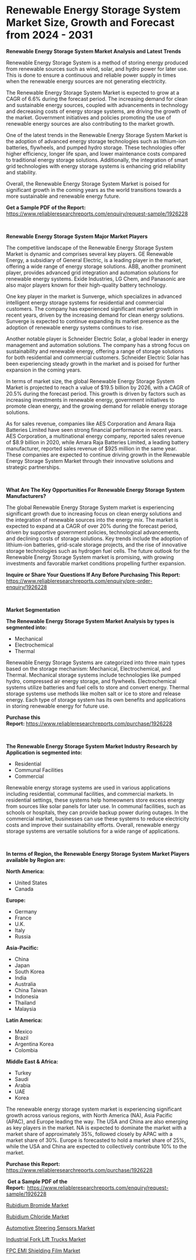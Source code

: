 <p><h1>Renewable Energy Storage System Market Size, Growth and Forecast from 2024 - 2031</h1></p><p><strong>Renewable Energy Storage System Market Analysis and Latest Trends</strong></p>
<p><p>Renewable Energy Storage System is a method of storing energy produced from renewable sources such as wind, solar, and hydro power for later use. This is done to ensure a continuous and reliable power supply in times when the renewable energy sources are not generating electricity.</p><p>The Renewable Energy Storage System Market is expected to grow at a CAGR of 6.6% during the forecast period. The increasing demand for clean and sustainable energy sources, coupled with advancements in technology and decreasing costs of energy storage systems, are driving the growth of the market. Government initiatives and policies promoting the use of renewable energy sources are also contributing to the market growth.</p><p>One of the latest trends in the Renewable Energy Storage System Market is the adoption of advanced energy storage technologies such as lithium-ion batteries, flywheels, and pumped hydro storage. These technologies offer higher efficiency, longer life span, and lower maintenance costs compared to traditional energy storage solutions. Additionally, the integration of smart grid technologies with energy storage systems is enhancing grid reliability and stability.</p><p>Overall, the Renewable Energy Storage System Market is poised for significant growth in the coming years as the world transitions towards a more sustainable and renewable energy future.</p></p>
<p><strong>Get a Sample PDF of the Report:&nbsp;</strong> <a href="https://www.reliableresearchreports.com/enquiry/request-sample/1926228">https://www.reliableresearchreports.com/enquiry/request-sample/1926228</a></p>
<p>&nbsp;</p>
<p><strong>Renewable Energy Storage System Major Market Players</strong></p>
<p><p>The competitive landscape of the Renewable Energy Storage System Market is dynamic and comprises several key players. GE Renewable Energy, a subsidiary of General Electric, is a leading player in the market, offering a wide range of energy storage solutions. ABB, another prominent player, provides advanced grid integration and automation solutions for renewable energy systems. Exide Industries, LG Chem, and Panasonic are also major players known for their high-quality battery technology.</p><p>One key player in the market is Sunverge, which specializes in advanced intelligent energy storage systems for residential and commercial customers. The company has experienced significant market growth in recent years, driven by the increasing demand for clean energy solutions. Sunverge is expected to continue expanding its market presence as the adoption of renewable energy systems continues to rise.</p><p>Another notable player is Schneider Electric Solar, a global leader in energy management and automation solutions. The company has a strong focus on sustainability and renewable energy, offering a range of storage solutions for both residential and commercial customers. Schneider Electric Solar has been experiencing steady growth in the market and is poised for further expansion in the coming years.</p><p>In terms of market size, the global Renewable Energy Storage System Market is projected to reach a value of $19.5 billion by 2026, with a CAGR of 20.5% during the forecast period. This growth is driven by factors such as increasing investments in renewable energy, government initiatives to promote clean energy, and the growing demand for reliable energy storage solutions.</p><p>As for sales revenue, companies like AES Corporation and Amara Raja Batteries Limited have seen strong financial performance in recent years. AES Corporation, a multinational energy company, reported sales revenue of $8.9 billion in 2020, while Amara Raja Batteries Limited, a leading battery manufacturer, reported sales revenue of $925 million in the same year. These companies are expected to continue driving growth in the Renewable Energy Storage System Market through their innovative solutions and strategic partnerships.</p></p>
<p>&nbsp;</p>
<p><strong>What Are The Key Opportunities For Renewable Energy Storage System Manufacturers?</strong></p>
<p><p>The global Renewable Energy Storage System market is experiencing significant growth due to increasing focus on clean energy solutions and the integration of renewable sources into the energy mix. The market is expected to expand at a CAGR of over 20% during the forecast period, driven by supportive government policies, technological advancements, and declining costs of storage solutions. Key trends include the adoption of lithium-ion batteries, grid-scale storage projects, and the rise of innovative storage technologies such as hydrogen fuel cells. The future outlook for the Renewable Energy Storage System market is promising, with growing investments and favorable market conditions propelling further expansion.</p></p>
<p><strong>Inquire or Share Your Questions If Any Before Purchasing This Report:</strong> <a href="https://www.reliableresearchreports.com/enquiry/pre-order-enquiry/1926228">https://www.reliableresearchreports.com/enquiry/pre-order-enquiry/1926228</a></p>
<p>&nbsp;</p>
<p><strong>Market Segmentation</strong></p>
<p><strong>The Renewable Energy Storage System Market Analysis by types is segmented into:</strong></p>
<p><ul><li>Mechanical</li><li>Electrochemical</li><li>Thermal</li></ul></p>
<p><p>Renewable Energy Storage Systems are categorized into three main types based on the storage mechanism: Mechanical, Electrochemical, and Thermal. Mechanical storage systems include technologies like pumped hydro, compressed air energy storage, and flywheels. Electrochemical systems utilize batteries and fuel cells to store and convert energy. Thermal storage systems use methods like molten salt or ice to store and release energy. Each type of storage system has its own benefits and applications in storing renewable energy for future use.</p></p>
<p><strong>Purchase this Report:&nbsp;</strong><a href="https://www.reliableresearchreports.com/purchase/1926228">https://www.reliableresearchreports.com/purchase/1926228</a></p>
<p>&nbsp;</p>
<p><strong>The Renewable Energy Storage System Market Industry Research by Application is segmented into:</strong></p>
<p><ul><li>Residential</li><li>Communal Facilities</li><li>Commercial</li></ul></p>
<p><p>Renewable energy storage systems are used in various applications including residential, communal facilities, and commercial markets. In residential settings, these systems help homeowners store excess energy from sources like solar panels for later use. In communal facilities, such as schools or hospitals, they can provide backup power during outages. In the commercial market, businesses can use these systems to reduce electricity costs and improve their sustainability efforts. Overall, renewable energy storage systems are versatile solutions for a wide range of applications.</p></p>
<p>&nbsp;</p>
<p><strong>In terms of Region, the Renewable Energy Storage System Market Players available by Region are:</strong></p>
<p>
    <p> <strong> North America: </strong>
        <ul>
            <li>United States</li>
            <li>Canada</li>
        </ul>
        </p> 
    <p> <strong> Europe: </strong>
        <ul>
            <li>Germany</li>
            <li>France</li>
            <li>U.K.</li>
            <li>Italy</li>
            <li>Russia</li>
        </ul>
        </p> 
    <p> <strong> Asia-Pacific: </strong>
        <ul>
            <li>China</li>
            <li>Japan</li>
            <li>South Korea</li>
            <li>India</li>
            <li>Australia</li>
            <li>China Taiwan</li>
            <li>Indonesia</li>
            <li>Thailand</li>
            <li>Malaysia</li>
        </ul>
        </p> 
    <p> <strong> Latin America: </strong>
        <ul>
            <li>Mexico</li>
            <li>Brazil</li>
            <li>Argentina Korea</li>
            <li>Colombia</li>
        </ul>
        </p> 
    <p> <strong> Middle East & Africa: </strong>
        <ul>
            <li>Turkey</li>
            <li>Saudi</li>
            <li>Arabia</li>
            <li>UAE</li>
            <li>Korea</li>
        </ul>
    </p>
    </p>
<p><p>The renewable energy storage system market is experiencing significant growth across various regions, with North America (NA), Asia Pacific (APAC), and Europe leading the way. The USA and China are also emerging as key players in the market. NA is expected to dominate the market with a market share of approximately 35%, followed closely by APAC with a market share of 30%. Europe is forecasted to hold a market share of 25%, while the USA and China are expected to collectively contribute 10% to the market.</p></p>
<p><strong>Purchase this Report: </strong><a href="https://www.reliableresearchreports.com/purchase/1926228">https://www.reliableresearchreports.com/purchase/1926228</a></p>
<p>&nbsp;<strong>Get a Sample PDF of the Report:&nbsp;&nbsp;</strong><a href="https://www.reliableresearchreports.com/enquiry/request-sample/1926228">https://www.reliableresearchreports.com/enquiry/request-sample/1926228</a></p>
<p><strong></strong></p>
<p><p><a href="https://view.publitas.com/reportprime-1/rubidium-bromide-market-size-reflecting-a-forecast-till-2031-market-by-type-by-application-and-by-geography/">Rubidium Bromide Market</a></p><p><a href="https://view.publitas.com/reportprime-1/rubidium-chloride-market-research-report-forecasted-for-period-from-2024-2031-by-market-type-market-application-and-region/">Rubidium Chloride Market</a></p><p><a href="https://cat-emmental-94b.notion.site/Automotive-Steering-Sensors-Market-Growth-Market-Trends-COVID-19-Impact-and-Forecasts-for-period--e218f81c40634cbd8dd11becac55ffef">Automotive Steering Sensors Market</a></p><p><a href="https://cat-emmental-94b.notion.site/Industrial-Fork-Lift-Trucks-Market-Provides-a-Comprehensive-Analysis-Including-a-Macro-Overview-of-t-abbc84660df24823b54759d87606d4bc">Industrial Fork Lift Trucks Market</a></p><p><a href="https://silk-columnist-571.notion.site/FPC-EMI-Shielding-Film-Market-Research-Report-Forecasted-for-Period-from-2024-2031-by-Market-Type-501ad7104e364f3f9afbe0ede9fd25e9">FPC EMI Shielding Film Market</a></p></p>